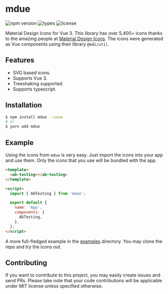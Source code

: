 # mdue

![npm version](https://badgen.net/npm/v/mdue) ![types](https://badgen.net/npm/types/mdue) ![license](https://badgen.net/npm/license/mdue)

Material Design Icons for Vue 3. This library has over 5,400+ icons thanks to the amazing people at [Material Design Icons](https://github.com/Templarian/MaterialDesign). The icons were generated as Vue components using their library `@mdi/util`.

## Features

- SVG based icons.
- Supports Vue 3.
- Treeshaking supported.
- Supports typescript.

## Installation

```sh
$ npm install mdue --save
# or
$ yarn add mdue
```

## Example

Using the icons from `mdue` is very easy. Just import the icons into your app and use them. Only the icons that you use will be bundled with the app.

```html
<template>
  <ab-testing></ab-testing>
</template>

<script>
  import { AbTesting } from 'mdue';

  export default {
    name: 'App',
    components: {
      AbTesting,
    },
  };
</script>
```

A more full-fledged example in the [examples](./example) directory. You may clone the repo and try the icons out.

## Contributing

If you want to contribute to this project, you may easily create issues and send PRs. Please take note that your code contributions will be applicable under MIT license unless specified otherwise.
